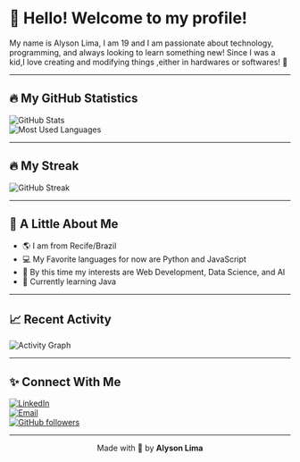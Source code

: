# 👋 Hello! Welcome to my profile!

My name is Alyson Lima, I am 19 and I am passionate about technology, programming, and always looking to learn something new! Since I was a kid,I love creating and modifying things ,either in hardwares or softwares! 🚀

---

## 🔥 My GitHub Statistics

![GitHub Stats](https://github-readme-stats.vercel.app/api?username=AlysonLima1&show_icons=true&theme=react)  
![Most Used Languages](https://github-readme-stats.vercel.app/api/top-langs/?username=AlysonLima1&layout=compact&theme=react)

---

## 🔥 My Streak

![GitHub Streak](https://github-readme-streak-stats.herokuapp.com/?user=AlysonLima1&theme=radical)

---

## 🌱 A Little About Me

- 🌎 I am from Recife/Brazil
- 💻 My Favorite languages for now are Python and JavaScript 
- 🌟 By this time my interests are Web Development, Data Science, and AI 
- 🎯 Currently learning Java  

---

## 📈 Recent Activity

![Activity Graph](https://github-readme-activity-graph.vercel.app/graph?username=AlysonLima1&theme=github)

---

## ✨ Connect With Me

[![LinkedIn](https://img.shields.io/badge/-LinkedIn-blue?style=flat&logo=Linkedin&logoColor=white)](https://www.linkedin.com/in/alyson-lima-a556522a0/)
<br>
<a href="mailto:alysonrafael2005@gmail.com">
  <img src="https://img.shields.io/badge/-Email-red?style=flat&logo=gmail&logoColor=white" alt="Email" />
</a>
<br>
[![GitHub followers](https://img.shields.io/github/followers/AlysonLima1?style=social)](https://github.com/AlysonLima1)

---

<p align="center">
  Made with 💖 by <b>Alyson Lima</b>
</p>


